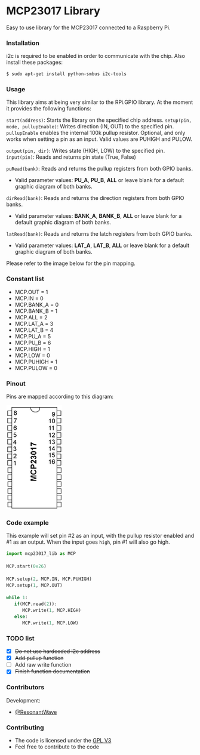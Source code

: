 # MCP23017 Library
Easy to use library for the MCP23017 connected to a Raspberry Pi.

### Installation

i2c is required to be enabled in order to communicate with the chip. Also install these packages:

```sh
$ sudo apt-get install python-smbus i2c-tools
```

### Usage

This library aims at being very similar to the RPi.GPIO library. At the moment it provides the following functions:

`start(address)`: Starts the library on the specified chip address.
`setup(pin, mode, pullupEnable)`: Writes direction (IN, OUT) to the specified pin. `pullupEnable` enables the internal 100k pullup resistor. Optional, and only works when setting a pin as an input. Valid values are PUHIGH and PULOW.

`output(pin, dir)`: Writes state (HIGH, LOW) to the specified pin.
`input(pin)`: Reads and returns pin state (True, False)

`puRead(bank)`: Reads and returns the pullup registers from both GPIO banks.
   * Valid parameter values: **PU_A**, **PU_B**, **ALL** or leave blank for a default graphic diagram of both banks.

`dirRead(bank)`: Reads and returns the direction registers from both GPIO banks.
   * Valid parameter values: **BANK_A**, **BANK_B**, **ALL** or leave blank for a default graphic diagram of both banks.

`latRead(bank)`: Reads and returns the latch registers from both GPIO banks.
   * Valid parameter values: **LAT_A**, **LAT_B**, **ALL** or leave blank for a default graphic diagram of both banks.

Please refer to the image below for the pin mapping.

### Constant list

 * MCP.OUT = 1
 * MCP.IN = 0
 * MCP.BANK_A = 0
 * MCP.BANK_B = 1
 * MCP.ALL = 2
 * MCP.LAT_A = 3
 * MCP.LAT_B = 4
 * MCP.PU_A = 5
 * MCP.PU_B = 6
 * MCP.HIGH = 1
 * MCP.LOW = 0
 * MCP.PUHIGH = 1
 * MCP.PULOW = 0

### Pinout

Pins are mapped according to this diagram:

![Diagram](pinmap.png)

### Code example

This example will set pin #2 as an input, with the pullup resistor enabled and #1 as an output.
When the input goes `high`, pin #1 will also go high.

```py
import mcp23017_lib as MCP

MCP.start(0x26)

MCP.setup(2, MCP.IN, MCP.PUHIGH)
MCP.setup(1, MCP.OUT)

while 1:
   if(MCP.read(2)):
      MCP.write(1, MCP.HIGH)
   else:
      MCP.write(1, MCP.LOW)
```

### TODO list

 - [x] ~~Do not use hardcoded i2c address~~
 - [x] ~~Add pullup function~~
 - [ ] Add raw write function
 - [x] ~~Finish function documentation~~

### Contributors

Development:
 *  [@ResonantWave](https://github.com/ResonantWave)

### Contributing

* The code is licensed under the [GPL V3](LICENSE)
* Feel free to contribute to the code
